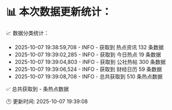 📊 本次数据更新统计：
==========================

📈 数据分类统计：
- 2025-10-07 19:38:59,708 - INFO - 获取到 热点资讯 132 条数据
- 2025-10-07 19:39:02,285 - INFO - 获取到 今日热点 19 条数据
- 2025-10-07 19:39:04,803 - INFO - 获取到 公社热帖 300 条数据
- 2025-10-07 19:39:06,524 - INFO - 获取到 财经日历 59 条数据
- 2025-10-07 19:39:08,708 - INFO - 总共获取到 510 条热点数据

✅ 总共获取到 - 条热点数据

🕐 更新时间: 2025-10-07 19:39:08
